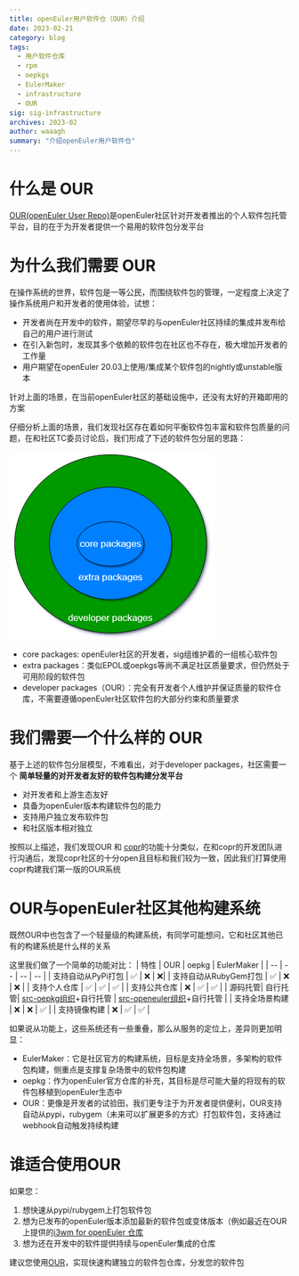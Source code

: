 ```yaml
---
title: openEuler用户软件仓（OUR）介绍
date: 2023-02-21
category: blog
tags:
  - 用户软件仓库
  - rpm
  - oepkgs
  - EulerMaker
  - infrastructure
  - OUR
sig: sig-infrastructure
archives: 2023-02
author: waaagh
summary: "介绍openEuler用户软件仓"
---
```

# 什么是 OUR
[OUR(openEuler User Repo)](https://our.openeuler.openatom.cn/)是openEuler社区针对开发者推出的个人软件包托管平台，目的在于为开发者提供一个易用的软件包分发平台

# 为什么我们需要 OUR

在操作系统的世界，软件包是一等公民，而围绕软件包的管理，一定程度上决定了操作系统用户和开发者的使用体验，试想：
- 开发者尚在开发中的软件，期望尽早的与openEuler社区持续的集成并发布给自己的用户进行测试
- 在引入新包时，发现其多个依赖的软件包在社区也不存在，极大增加开发者的工作量
- 用户期望在openEuler 20.03上使用/集成某个软件包的nightly或unstable版本

针对上面的场景，在当前openEuler社区的基础设施中，还没有太好的开箱即用的方案

仔细分析上面的场景，我们发现社区存在着如何平衡软件包丰富和软件包质量的问题，在和社区TC委员讨论后，我们形成了下述的软件包分层的思路：

![](package_layer.png)

- core packages: openEuler社区的开发者，sig组维护着的一组核心软件包
- extra packages：类似EPOL或oepkgs等尚不满足社区质量要求，但仍然处于可用阶段的软件包
- developer packages（OUR）：完全有开发者个人维护并保证质量的软件仓库，不需要遵循openEuler社区软件包的大部分约束和质量要求


# 我们需要一个什么样的 OUR
基于上述的软件包分层模型，不难看出，对于developer packages，社区需要一个 **简单轻量的对开发者友好的软件包构建分发平台**
- 对开发者和上游生态友好
- 具备为openEuler版本构建软件包的能力
- 支持用户独立发布软件包
- 和社区版本相对独立

按照以上描述，我们发现OUR 和 [copr](https://github.com/fedora-copr/copr)的功能十分类似，在和copr的开发团队进行沟通后，发现copr社区的十分open且目标和我们较为一致，因此我们打算使用copr构建我们第一版的OUR系统


# OUR与openEuler社区其他构建系统
既然OUR中也包含了一个轻量级的构建系统，有同学可能想问，它和社区其他已有的构建系统是什么样的关系

这里我们做了一个简单的功能对比：
| 特性 | OUR | oepkg | EulerMaker |
| -- | -- | -- | -- |
| 支持自动从PyPi打包 | ✅ | ❌ | ❌|
| 支持自动从RubyGem打包 | ✅ | ❌ | ❌ |
| 支持个人仓库 | ✅ | ✅ | ✅ |
| 支持公共仓库 | ❌ | ✅ | ✅ |
| 源码托管| 自行托管| [src-oepkg组织](https://gitee.com/src-oepkgs)+自行托管 | [src-openeuler组织](https://gitee.com/src-openeuler)+自行托管 |
| 支持全场景构建 | ❌ | ❌ | ✅ |
| 支持镜像构建 | ❌ | ✅ | ✅ |

如果说从功能上，这些系统还有一些重叠，那么从服务的定位上，差异则更加明显：
- EulerMaker：它是社区官方的构建系统，目标是支持全场景，多架构的软件包构建，侧重点是支撑复杂场景中的软件包构建
- oepkg：作为openEuler官方仓库的补充，其目标是尽可能大量的将现有的软件包移植到openEuler生态中
- OUR：更像是开发者的试验田，我们更专注于为开发者提供便利，OUR支持自动从pypi，rubygem（未来可以扩展更多的方式）打包软件包，支持通过webhook自动触发持续构建

# 谁适合使用OUR
如果您：
1. 想快速从pypi/rubygem上打包软件包
1. 想为已发布的openEuler版本添加最新的软件包或变体版本（例如最近在OUR上提供的[i3wm for openEuler 仓库](https://our.openeuler.openatom.cn/coprs/mywaaagh_admin/i3wm/)
1. 想为还在开发中的软件提供持续与openEuler集成的仓库

建议您使用[OUR](https://our.openeuler.openatom.cn/)，实现快速构建独立的软件包仓库，分发您的软件包
